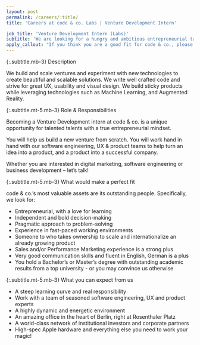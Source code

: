 ```yaml
---
layout: post
permalink: /careers/:title/
title: 'Careers at code & co. Labs | Venture Development Intern'

job_title: 'Venture Development Intern (Labs)'
subtitle: 'We are looking for a hungry and ambitious entrepreneurial talent who wants to scale ventures with us.'
apply_callout: "If you think you are a good fit for code & co., please reach out with your LinkedIn profile, a cover letter, and a project or product that you're proud of. We look forward to hearing from you!"
---
```


{:.subtitle.mb-3}
Description

We build and scale ventures and experiment with new technologies to create beautiful and scalable solutions. We write well crafted code and strive for great UX, usability and visual design. We build sticky products while leveraging technologies such as Machine Learning, and Augmented Reality.

{:.subtitle.mt-5.mb-3}
Role & Responsibilities

Becoming a Venture Development intern at code & co. is a unique opportunity for talented talents with a true entrepreneurial mindset.

You will help us build a new venture from scratch. You will work hand in hand with our software engineering, UX & product teams to help turn an idea into a product, and a product into a successful company.

Whether you are interested in digital marketing, software engineering or business development – let’s talk!




{:.subtitle.mt-5.mb-3}
What would make a perfect fit

code & co.’s most valuable assets are its outstanding people. Specifically, we look for:

- Entrepreneurial, with a love for learning
- Independent and bold decision-making
- Pragmatic approach to problem-solving
- Experience in fast-paced working environments
- Someone to who takes ownership to scale and internationalize an already growing product
- Sales and/or Performance Marketing experience is a strong plus
- Very good communication skills and fluent in English, German is a plus
- You hold a Bachelor’s or Master’s degree with outstanding academic results from a top university - or you may convince us otherwise



{:.subtitle.mt-5.mb-3}
What you can expect from us

- A steep learning curve and real responsibility
- Work with a team of seasoned software engineering, UX and product experts
- A highly dynamic and energetic environment
- An amazing office in the heart of Berlin, right at Rosenthaler Platz
- A world-class network of institutional investors and corporate partners
- High-spec Apple hardware and everything else you need to work your magic!
